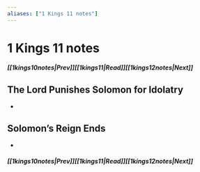 ```yaml
---
aliases: ["1 Kings 11 notes"]
---
```

# 1 Kings 11 notes
##### <span class=arrow-left></span>[[1kings10notes|Prev]]<span class=navigation-separator></span>[[1kings11|Read]]<span class=navigation-separator></span>[[1kings12notes|Next]]<span class=arrow-right></span>
## The Lord Punishes Solomon for Idolatry
- 
## Solomon’s Reign Ends
- 
##### <span class=arrow-left></span>[[1kings10notes|Prev]]<span class=navigation-separator></span>[[1kings11|Read]]<span class=navigation-separator></span>[[1kings12notes|Next]]<span class=arrow-right></span>
